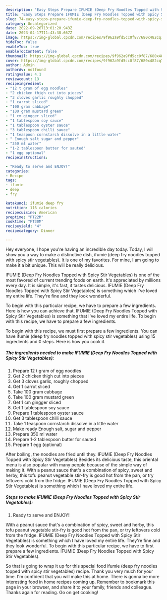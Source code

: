 ```yaml
---
description: "Easy Steps Prepare IFUMIE (Deep Fry Noodles Topped with Spicy Stir Vegetables) yang Very Delicious"
title: "Easy Steps Prepare IFUMIE (Deep Fry Noodles Topped with Spicy Stir Vegetables) yang Very Delicious"
slug: 74-easy-steps-prepare-ifumie-deep-fry-noodles-topped-with-spicy-stir-vegetables-yang-very-delicious
category: Uncategorized
date: 2022-09-26T13:01:20.943Z
date: 2023-04-17T11:43:38.667Z
image: https://img-global.cpcdn.com/recipes/9f962a9fd5cc0f87/680x482cq70/ifumie-deep-fry-noodles-topped-with-spicy-stir-vegetables-recipe-main-photo.jpg
hideToc: false
enableToc: true
enableTocContent: false
thumbnail: https://img-global.cpcdn.com/recipes/9f962a9fd5cc0f87/680x482cq70/ifumie-deep-fry-noodles-topped-with-spicy-stir-vegetables-recipe-main-photo.jpg
cover: https://img-global.cpcdn.com/recipes/9f962a9fd5cc0f87/680x482cq70/ifumie-deep-fry-noodles-topped-with-spicy-stir-vegetables-recipe-main-photo.jpg
author: Admin
authorAv: notfound
ratingvalue: 4.1
reviewcount: 13
recipeingredient:
- "12 t gram of egg noodles"
- "2 chicken thigh cut into pieces"
- "3 cloves garlic roughly chopped"
- "1 carrot sliced"
- "100 gram cabbage"
- "100 gram mustard green"
- "1 cm gingger sliced"
- "1 tablespoon soy sauce"
- "1 tablespoon oyster sauce"
- "3 tablespoon chilli sauce"
- "1 teaspoon cornstarch dissolve in a little water"
- " Enough salt sugar and pepper"
- "350 ml water"
- "1-2 tablespoon butter for sauted"
- "1 egg optional"
recipeinstructions:

- "Ready to serve and ENJOY!"
categories:
- Recipe
tags:
- ifumie
- deep
- fry

katakunci: ifumie deep fry 
nutrition: 116 calories
recipecuisine: American
preptime: "PT22M"
cooktime: "PT30M"
recipeyield: "4"
recipecategory: Dinner

---
```



Hey everyone, I hope you're having an incredible day today. Today, I will show you a way to make a distinctive dish, ifumie (deep fry noodles topped with spicy stir vegetables). It is one of my favorites. For mine, I am going to make it a bit unique. This will be really delicious.

IFUMIE (Deep Fry Noodles Topped with Spicy Stir Vegetables) is one of the most favored of current trending foods on earth. It's appreciated by millions every day. It is simple, it's fast, it tastes delicious. IFUMIE (Deep Fry Noodles Topped with Spicy Stir Vegetables) is something which I've loved my entire life. They're fine and they look wonderful.

To begin with this particular recipe, we have to prepare a few ingredients. Here is how you can achieve that. IFUMIE (Deep Fry Noodles Topped with Spicy Stir Vegetables) is something that I&#39;ve loved my entire life. To begin with this recipe, we have to prepare a few ingredients.


To begin with this recipe, we must first prepare a few ingredients. You can have ifumie (deep fry noodles topped with spicy stir vegetables) using 15 ingredients and 0 steps. Here is how you cook it.

<!--inarticleads1-->

##### The ingredients needed to make IFUMIE (Deep Fry Noodles Topped with Spicy Stir Vegetables):

1. Prepare 12 t gram of egg noodles
1. Get 2 chicken thigh cut into pieces
1. Get 3 cloves garlic, roughly chopped
1. Get 1 carrot sliced
1. Take 100 gram cabbage
1. Take 100 gram mustard green
1. Get 1 cm gingger sliced
1. Get 1 tablespoon soy sauce
1. Prepare 1 tablespoon oyster sauce
1. Get 3 tablespoon chilli sauce
1. Take 1 teaspoon cornstarch dissolve in a little water
1. Make ready  Enough salt, sugar and pepper
1. Prepare 350 ml water
1. Prepare 1-2 tablespoon butter for sauted
1. Prepare 1 egg (optional)


After boiling, the noodles are fried until they. IFUMIE (Deep Fry Noodles Topped with Spicy Stir Vegetables) Besides its delicious taste, this oriental menu is also popular with many people because of the simple way of making it. With a peanut sauce that&#39;s a combination of spicy, sweet and herby, this tofu peanut vegetable stir-fry is good hot from the pan, or try leftovers cold from the fridge. IFUMIE (Deep Fry Noodles Topped with Spicy Stir Vegetables) is something which I have loved my entire life. 

<!--inarticleads2-->

##### Steps to make IFUMIE (Deep Fry Noodles Topped with Spicy Stir Vegetables):


1. Ready to serve and ENJOY!

With a peanut sauce that&#39;s a combination of spicy, sweet and herby, this tofu peanut vegetable stir-fry is good hot from the pan, or try leftovers cold from the fridge. IFUMIE (Deep Fry Noodles Topped with Spicy Stir Vegetables) is something which I have loved my entire life. They&#39;re fine and they look wonderful. To begin with this particular recipe, we have to first prepare a few ingredients. IFUMIE (Deep Fry Noodles Topped with Spicy Stir Vegetables). 

So that is going to wrap it up for this special food ifumie (deep fry noodles topped with spicy stir vegetables) recipe. Thank you very much for your time. I'm confident that you will make this at home. There is gonna be more interesting food in home recipes coming up. Remember to bookmark this page in your browser, and share it to your family, friends and colleague. Thanks again for reading. Go on get cooking!
